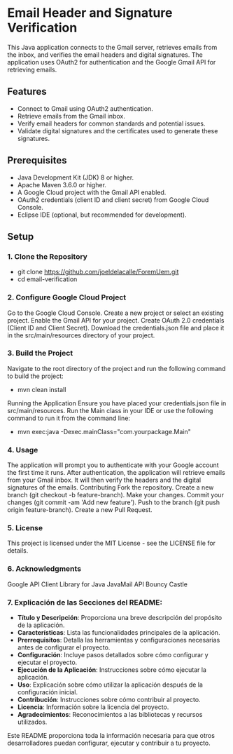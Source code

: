 # Email Header and Signature Verification

This Java application connects to the Gmail server, retrieves emails from the inbox, and verifies the email headers and digital signatures. The application uses OAuth2 for authentication and the Google Gmail API for retrieving emails.

## Features

- Connect to Gmail using OAuth2 authentication.
- Retrieve emails from the Gmail inbox.
- Verify email headers for common standards and potential issues.
- Validate digital signatures and the certificates used to generate these signatures.

## Prerequisites

- Java Development Kit (JDK) 8 or higher.
- Apache Maven 3.6.0 or higher.
- A Google Cloud project with the Gmail API enabled.
- OAuth2 credentials (client ID and client secret) from Google Cloud Console.
- Eclipse IDE (optional, but recommended for development).

## Setup

### 1. Clone the Repository
-  git clone https://github.com/joeldelacalle/ForemUem.git
-  cd email-verification

### 2. Configure Google Cloud Project
Go to the Google Cloud Console.
Create a new project or select an existing project.
Enable the Gmail API for your project.
Create OAuth 2.0 credentials (Client ID and Client Secret).
Download the credentials.json file and place it in the src/main/resources directory of your project.

### 3. Build the Project
Navigate to the root directory of the project and run the following command to build the project:
-    mvn clean install

Running the Application
Ensure you have placed your credentials.json file in src/main/resources.
Run the Main class in your IDE or use the following command to run it from the command line:
-    mvn exec:java -Dexec.mainClass="com.yourpackage.Main"

### 4. Usage
The application will prompt you to authenticate with your Google account the first time it runs.
After authentication, the application will retrieve emails from your Gmail inbox.
It will then verify the headers and the digital signatures of the emails.
Contributing
Fork the repository.
Create a new branch (git checkout -b feature-branch).
Make your changes.
Commit your changes (git commit -am 'Add new feature').
Push to the branch (git push origin feature-branch).
Create a new Pull Request.

### 5. License
This project is licensed under the MIT License - see the LICENSE file for details.

### 6. Acknowledgments
Google API Client Library for Java
JavaMail API
Bouncy Castle

### 7. Explicación de las Secciones del README:

- **Título y Descripción**: Proporciona una breve descripción del propósito de la aplicación.
- **Características**: Lista las funcionalidades principales de la aplicación.
- **Prerrequisitos**: Detalla las herramientas y configuraciones necesarias antes de configurar el proyecto.
- **Configuración**: Incluye pasos detallados sobre cómo configurar y ejecutar el proyecto.
- **Ejecución de la Aplicación**: Instrucciones sobre cómo ejecutar la aplicación.
- **Uso**: Explicación sobre cómo utilizar la aplicación después de la configuración inicial.
- **Contribución**: Instrucciones sobre cómo contribuir al proyecto.
- **Licencia**: Información sobre la licencia del proyecto.
- **Agradecimientos**: Reconocimientos a las bibliotecas y recursos utilizados.

Este README proporciona toda la información necesaria para que otros desarrolladores puedan configurar, ejecutar y contribuir a tu proyecto.

